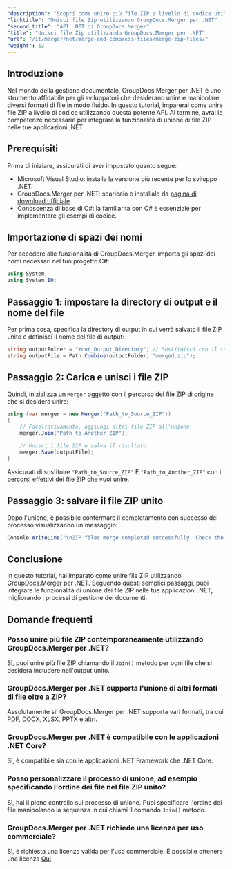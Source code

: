 ```yaml
---
"description": "Scopri come unire più file ZIP a livello di codice utilizzando GroupDocs.Merger per .NET. Questo tutorial passo passo illustra i prerequisiti."
"linktitle": "Unisci file Zip utilizzando GroupDocs.Merger per .NET"
"second_title": "API .NET di GroupDocs.Merger"
"title": "Unisci file Zip utilizzando GroupDocs.Merger per .NET"
"url": "/it/merger/net/merge-and-compress-files/merge-zip-files/"
"weight": 12
---
```


## Introduzione

Nel mondo della gestione documentale, GroupDocs.Merger per .NET è uno strumento affidabile per gli sviluppatori che desiderano unire e manipolare diversi formati di file in modo fluido. In questo tutorial, imparerai come unire file ZIP a livello di codice utilizzando questa potente API. Al termine, avrai le competenze necessarie per integrare la funzionalità di unione di file ZIP nelle tue applicazioni .NET.

## Prerequisiti

Prima di iniziare, assicurati di aver impostato quanto segue:

- Microsoft Visual Studio: installa la versione più recente per lo sviluppo .NET.
- GroupDocs.Merger per .NET: scaricalo e installalo da [pagina di download ufficiale](https://releases.groupdocs.com/merger/net/).
- Conoscenza di base di C#: la familiarità con C# è essenziale per implementare gli esempi di codice.

## Importazione di spazi dei nomi

Per accedere alle funzionalità di GroupDocs.Merger, importa gli spazi dei nomi necessari nel tuo progetto C#:

```csharp
using System;
using System.IO;
```

## Passaggio 1: impostare la directory di output e il nome del file

Per prima cosa, specifica la directory di output in cui verrà salvato il file ZIP unito e definisci il nome del file di output:

```csharp
string outputFolder = "Your_Output_Directory"; // Sostituisci con il tuo percorso effettivo
string outputFile = Path.Combine(outputFolder, "merged.zip");
```

## Passaggio 2: Carica e unisci i file ZIP

Quindi, inizializza un `Merger` oggetto con il percorso del file ZIP di origine che si desidera unire:

```csharp
using (var merger = new Merger("Path_to_Source_ZIP"))
{
    // Facoltativamente, aggiungi altri file ZIP all'unione
    merger.Join("Path_to_Another_ZIP");

    // Unisci i file ZIP e salva il risultato
    merger.Save(outputFile);
}
```

Assicurati di sostituire `"Path_to_Source_ZIP"` E `"Path_to_Another_ZIP"` con i percorsi effettivi dei file ZIP che vuoi unire.

## Passaggio 3: salvare il file ZIP unito

Dopo l'unione, è possibile confermare il completamento con successo del processo visualizzando un messaggio:

```csharp
Console.WriteLine("\nZIP files merge completed successfully. Check the output in {0}", outputFolder);
```

## Conclusione

In questo tutorial, hai imparato come unire file ZIP utilizzando GroupDocs.Merger per .NET. Seguendo questi semplici passaggi, puoi integrare le funzionalità di unione dei file ZIP nelle tue applicazioni .NET, migliorando i processi di gestione dei documenti.

## Domande frequenti

### Posso unire più file ZIP contemporaneamente utilizzando GroupDocs.Merger per .NET?

Sì, puoi unire più file ZIP chiamando il `Join()` metodo per ogni file che si desidera includere nell'output unito.

### GroupDocs.Merger per .NET supporta l'unione di altri formati di file oltre a ZIP?

Assolutamente sì! GroupDocs.Merger per .NET supporta vari formati, tra cui PDF, DOCX, XLSX, PPTX e altri.

### GroupDocs.Merger per .NET è compatibile con le applicazioni .NET Core?

Sì, è compatibile sia con le applicazioni .NET Framework che .NET Core.

### Posso personalizzare il processo di unione, ad esempio specificando l'ordine dei file nel file ZIP unito?

Sì, hai il pieno controllo sul processo di unione. Puoi specificare l'ordine dei file manipolando la sequenza in cui chiami il comando `Join()` metodo.

### GroupDocs.Merger per .NET richiede una licenza per uso commerciale?

Sì, è richiesta una licenza valida per l'uso commerciale. È possibile ottenere una licenza [Qui](https://purchase.groupdocs.com/buy).
